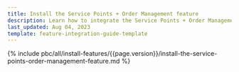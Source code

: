 ```yaml
---
title: Install the Service Points + Order Management feature
description: Learn how to integrate the Service Points + Order Management feature into your project
last_updated: Aug 04, 2023
template: feature-integration-guide-template
---
```


{% include pbc/all/install-features/{{page.version}}/install-the-service-points-order-management-feature.md %} <!-- To edit, see /_includes/pbc/all/install-features/202400.0/install-the-service-points-order-management-feature.md -->
